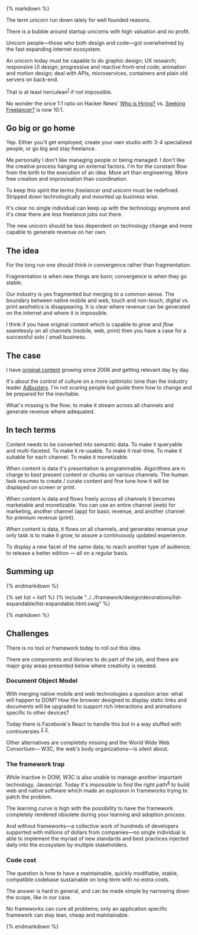 {% markdown %}

The term unicorn run down lately for well founded reasons.

There is a bubble around startup unicorns with high valuation and no profit.

Unicorn people&mdash;those who both design and code&mdash;got overwhelmed by the fast expanding internet ecosystem.

An unicorn today must be capable to do graphic design; UX research; responsive UI design; progressive and reactive front-end code; animation and motion design; deal with APIs, microservices, containers and plain old servers on back-end.

That is at least herculean<sup id="footnote--1">[1](#footnotes--1)</sup> if not impossible.

No wonder the once 1:1 ratio on Hacker News' [Who is Hiring?](https://news.ycombinator.com/item?id=14460777) vs. [Seeking Freelancer?](https://news.ycombinator.com/item?id=14460778) is now 10:1.

## Go big or go home

Yep. Either you'll get employed, create your own studio with 3-4 specialized people, or go big and stay freelance.

Me personally I don't like managing people or being managed. I don't like the creative process hanging on external factors. I'm for the constant flow from the birth to the execution of an idea. More art than engineering. More free creation and improvisation than coordination.

To keep this spirit the terms _freelancer and unicorn_ must be redefined. Stripped down technologically and mounted up business wise.

It's clear no single individual can keep up with the technology anymore and it's clear there are less freelance jobs out there.

The new unicorn should be less dependent on technology change and more capable to generate revenue on her own.

## The idea

For the long run one should think in convergence rather than fragmentation.

Fragmentation is when new things are born; convergence is when they go stable.

Our industry is yes fragmented but merging to a common sense. The boundary between native mobile and web, touch and non-touch, digital vs. print aesthetics is disappearing. It is clear where revenue can be generated on the internet and where it is impossible.

I think if you have original content which is capable to _grow_ and _flow_ seamlessly on all channels (mobile, web, print) then you have a case for a successful solo / small business.

## The case

I have [original content](http://metamn.io/gust/) growing since 2006 and getting relevant day by day.

It's about the control of culture on a more optimistic tone than the industry leader [Adbusters](https://adbusters.org/). I'm not scaring people but guide them how to change and be prepared for the inevitable.

What's missing is the flow; to make it stream across all channels and generate revenue where adequated.

## In tech terms

Content needs to be converted into semantic data. To make it queryable and multi-faceted. To make it re-usable. To make it real-time. To make it suitable for each channel. To make it monetizable.

When content is data it's presentation is programmable. Algorithms are in charge to best present content or chunks on various channels. The human task resumes to create / curate content and fine tune how it will be displayed on screen or print.

When content is data and flows freely across all channels it becomes marketable and monetizable. You can use an entire channel (web) for marketing, another channel (app) for basic revenue, and another channel for premium revenue (print).

When content is data, it flows on all channels, and generates revenue your only task is to make it grow, to assure a continuously updated experience.

To display a new facet of the same data; to reach another type of audience; to release a better edition &mdash; all on a regular basis.

## Summing up

{% endmarkdown %}

{% set list = list1 %}
{% include "../../framework/design/decorations/list-expandable/list-expandable.html.swig" %}

{% markdown %}

## Challenges

There is no tool or framework today to roll out this idea.

There are components and libraries to do part of the job, and there are major gray areas presented below where creativity is needed.

### Document Object Model

With merging native mobile and web technologies a question arise: what will happen to DOM? How the browser designed to display static links and documents will be upgraded to support rich interactions and animations specific to other devices?

Today there is Facebook's React to handle this but in a way stuffed with controversies <sup id="footnote--2">[2](#footnotes--2)</sup> <sup id="footnote--3">[3](#footnotes--3)</sup>.

Other alternatives are completely missing and the World Wide Web Consortium&mdash; W3C, the web's body organizations&mdash;is silent about.

### The framework trap

While inactive in DOM, W3C is also unable to manage another important technology, Javascript. Today it's impossible to find the right path<sup id="footnote--4">[4](#footnotes--4)</sup> to build web and native software which made an explosion in frameworks trying to patch the problem.

The learning curve is high with the possibility to have the framework completely rendered obsolete during your learning and adoption process.

And without frameworks&mdash;a collective work of hundreds of developers supported with millions of dollars from companies&mdash;no single individual is able to implement the myriad of new standards and best practices injected daily into the ecosystem by multiple stakeholders.

### Code cost

The question is how to have a maintainable, quickly modifiable, stable, compatible codebase sustainable on long term with no extra costs.

The answer is hard in general, and can be made simple by narrowing down the scope, like in our case.

No frameworks can cure all problems; only an application specific framework can stay lean, cheap and maintainable.

{% endmarkdown %}
